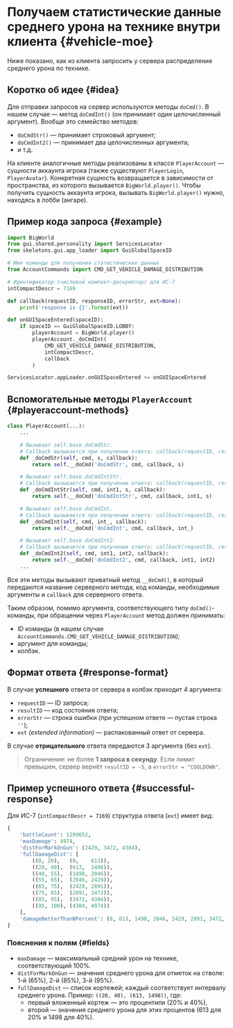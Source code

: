 # Получаем статистические данные среднего урона на технике внутри клиента {#vehicle-moe}

Ниже показано, как из клиента запросить у сервера распределение среднего урона по технике.

## Коротко об идее {#idea}

Для отправки запросов на сервер используются методы `doCmd()`. В нашем случае — метод `doCmdInt()` (он принимает один целочисленный аргумент). Вообще это семейство методов:

- `doCmdStr()` — принимает строковый аргумент;
- `doCmdInt2()` — принимает два целочисленных аргумента;
- и т.д.

На клиенте аналогичные методы реализованы в классе `PlayerAccount` — сущности аккаунта игрока (также существуют `PlayerLogin`, `PlayerAvatar`). Конкретная сущность возвращается в зависимости от пространства, из которого вызывается `BigWorld.player()`. Чтобы получить сущность аккаунта игрока, вызывать `BigWorld.player()` нужно, находясь в лобби (ангаре).

## Пример кода запроса {#example}

```python :line-numbers {1}
import BigWorld
from gui.shared.personality import ServicesLocator
from skeletons.gui.app_loader import GuiGlobalSpaceID

# Имя команды для получения статистических данных
from AccountCommands import CMD_GET_VEHICLE_DAMAGE_DISTRIBUTION

# Идентификатор (числовой компакт-дескриптор) для ИС-7
intCompactDescr = 7169

def callback(requestID, responseID, errorStr, ext=None):
    print('response is {}'.format(ext))

def onGUISpaceEntered(spaceID):
    if spaceID == GuiGlobalSpaceID.LOBBY:
        playerAccount = BigWorld.player()
        playerAccount._doCmdInt(
            CMD_GET_VEHICLE_DAMAGE_DISTRIBUTION,
            intCompactDescr,
            callback
        )

ServicesLocator.appLoader.onGUISpaceEntered += onGUISpaceEntered
```

## Вспомогательные методы `PlayerAccount` {#playeraccount-methods}

```python :line-numbers {1}
class PlayerAccount(...):
    ...

    # Вызывает self.base.doCmdStr.
    # Callback вызывается при получении ответа: callback(requestID, resultID).
    def _doCmdStr(self, cmd, s, callback):
        return self.__doCmd('doCmdStr', cmd, callback, s)

    # Вызывает self.base.doCmdIntStr.
    # Callback вызывается при получении ответа: callback(requestID, resultID).
    def _doCmdIntStr(self, cmd, int1, s, callback):
        return self.__doCmd('doCmdIntStr', cmd, callback, int1, s)

    # Вызывает self.base.doCmdInt.
    # Callback вызывается при получении ответа: callback(requestID, resultID).
    def _doCmdInt(self, cmd, int_, callback):
        return self.__doCmd('doCmdInt', cmd, callback, int_)

    # Вызывает self.base.doCmdInt2.
    # Callback вызывается при получении ответа: callback(requestID, resultID).
    def _doCmdInt2(self, cmd, int1, int2, callback):
        return self.__doCmd('doCmdInt2', cmd, callback, int1, int2)
    ...
```

Все эти методы вызывают приватный метод `__doCmd()`, в который передаются название серверного метода, код команды, необходимые аргументы и `callback` для серверного ответа.

Таким образом, помимо аргумента, соответствующего типу `doCmd()`-команды, при обращении через `PlayerAccount` метод должен принимать:
- ID команды (в нашем случае `AccountCommands.CMD_GET_VEHICLE_DAMAGE_DISTRIBUTION`);
- аргумент для команды;
- колбэк.

## Формат ответа {#response-format}

В случае **успешного** ответа от сервера в колбэк приходит 4 аргумента:

- `requestID` — ID запроса;
- `resultID` — код состояния ответа;
- `errorStr` — строка ошибки (при успешном ответе — пустая строка `''`);
- `ext` *(extended information)* — распакованный ответ от сервера.

В случае **отрицательного** ответа передаются 3 аргумента (без `ext`).

> Ограничение: не более **1 запроса в секунду**. Если лимит превышен, сервер вернёт `resultID = -5`, а `errorStr = "COOLDOWN"`.

## Пример успешного ответа {#successful-response}

Для ИС-7 (`intCompactDescr = 7169`) структура ответа (`ext`) имеет вид:

```python
{
    'battleCount': 1299652,
    'maxDamage': 4974,
    'distForMarkOnGun': (2429, 3472, 4304),
    'fullDamageDist': [
        ((0, 20),   (0,    613)),
        ((20, 40),  (613,  1498)),
        ((40, 55),  (1498, 2046)),
        ((55, 65),  (2046, 2429)),
        ((65, 75),  (2429, 2891)),
        ((75, 85),  (2891, 3472)),
        ((85, 95),  (3472, 4304)),
        ((95, 100), (4304, 4974))
    ],
    'damageBetterThanNPercent': (0, 613, 1498, 2046, 2429, 2891, 3472, 4304, 4974)
}
```

### Пояснения к полям {#fields}

- `maxDamage` — максимальный средний урон на технике, соответствующий 100%.
- `distForMarkOnGun` — значения среднего урона для отметок на стволе: 1-й (65%), 2-й (85%), 3-й (95%).
- `fullDamageDist` — список кортежей; каждый соответствует интервалу среднего урона.
Пример: `((20, 40), (613, 1498))`, где:
  - первый вложенный кортеж — это процентили (20% и 40%),
  - второй — значения среднего урона для этих процентов (613 для 20% и 1498 для 40%).
